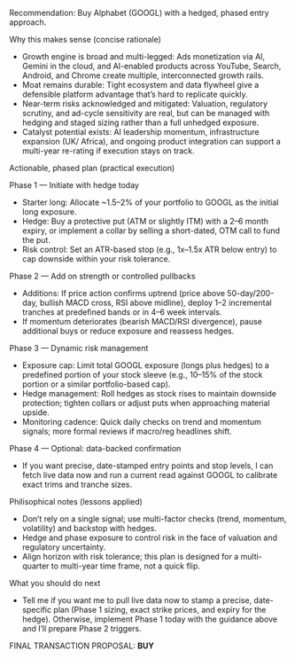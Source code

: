 Recommendation: Buy Alphabet (GOOGL) with a hedged, phased entry approach.

Why this makes sense (concise rationale)
- Growth engine is broad and multi-legged: Ads monetization via AI, Gemini in the cloud, and AI-enabled products across YouTube, Search, Android, and Chrome create multiple, interconnected growth rails.
- Moat remains durable: Tight ecosystem and data flywheel give a defensible platform advantage that’s hard to replicate quickly.
- Near-term risks acknowledged and mitigated: Valuation, regulatory scrutiny, and ad-cycle sensitivity are real, but can be managed with hedging and staged sizing rather than a full unhedged exposure.
- Catalyst potential exists: AI leadership momentum, infrastructure expansion (UK/ Africa), and ongoing product integration can support a multi-year re-rating if execution stays on track.

Actionable, phased plan (practical execution)

Phase 1 — Initiate with hedge today
- Starter long: Allocate ~1.5–2% of your portfolio to GOOGL as the initial long exposure.
- Hedge: Buy a protective put (ATM or slightly ITM) with a 2–6 month expiry, or implement a collar by selling a short-dated, OTM call to fund the put.
- Risk control: Set an ATR-based stop (e.g., 1x–1.5x ATR below entry) to cap downside within your risk tolerance.

Phase 2 — Add on strength or controlled pullbacks
- Additions: If price action confirms uptrend (price above 50-day/200-day, bullish MACD cross, RSI above midline), deploy 1–2 incremental tranches at predefined bands or in 4–6 week intervals.
- If momentum deteriorates (bearish MACD/RSI divergence), pause additional buys or reduce exposure and reassess hedges.

Phase 3 — Dynamic risk management
- Exposure cap: Limit total GOOGL exposure (longs plus hedges) to a predefined portion of your stock sleeve (e.g., 10–15% of the stock portion or a similar portfolio-based cap).
- Hedge management: Roll hedges as stock rises to maintain downside protection; tighten collars or adjust puts when approaching material upside.
- Monitoring cadence: Quick daily checks on trend and momentum signals; more formal reviews if macro/reg headlines shift.

Phase 4 — Optional: data-backed confirmation
- If you want precise, date-stamped entry points and stop levels, I can fetch live data now and run a current read against GOOGL to calibrate exact trims and tranche sizes.

Philisophical notes (lessons applied)
- Don’t rely on a single signal; use multi-factor checks (trend, momentum, volatility) and backstop with hedges.
- Hedge and phase exposure to control risk in the face of valuation and regulatory uncertainty.
- Align horizon with risk tolerance; this plan is designed for a multi-quarter to multi-year time frame, not a quick flip.

What you should do next
- Tell me if you want me to pull live data now to stamp a precise, date-specific plan (Phase 1 sizing, exact strike prices, and expiry for the hedge). Otherwise, implement Phase 1 today with the guidance above and I’ll prepare Phase 2 triggers.

FINAL TRANSACTION PROPOSAL: **BUY**